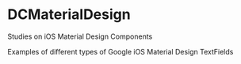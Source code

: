 # DCMaterialDesign
Studies on iOS Material Design Components

Examples of different types of Google iOS Material Design TextFields

